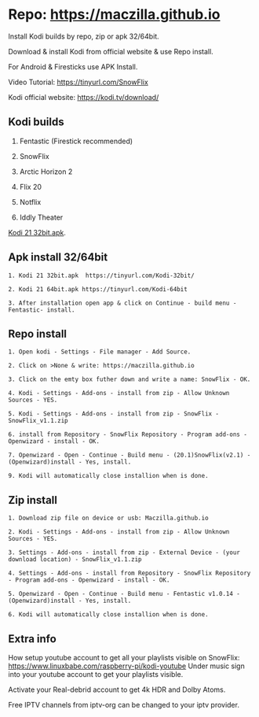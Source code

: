 # Repo: https://maczilla.github.io
Install Kodi builds by repo, zip or apk 32/64bit.

Download & install Kodi from official website & use Repo install.

For Android & Firesticks use APK Install.

Video Tutorial: 
https://tinyurl.com/SnowFlix

Kodi official website:
https://kodi.tv/download/
## Kodi builds
1. Fentastic (Firestick recommended)
   
2. SnowFlix

3. Arctic Horizon 2

4. Flix 20

5. Notflix
 
6. Iddly Theater

[Kodi 21 32bit.apk](https://tinyurl.com/Kodi-32bit).
## Apk install 32/64bit
```
1. Kodi 21 32bit.apk  https://tinyurl.com/Kodi-32bit/

2. Kodi 21 64bit.apk https://tinyurl.com/Kodi-64bit

3. After installation open app & click on Continue - build menu - Fentastic- install.
```
## Repo install
```
1. Open kodi - Settings - File manager - Add Source.

2. Click on >None & write: https://maczilla.github.io

3. Click on the emty box futher down and write a name: SnowFlix - OK.

4. Kodi - Settings - Add-ons - install from zip - Allow Unknown Sources - YES.

5. Kodi - Settings - Add-ons - install from zip - SnowFlix - SnowFlix_v1.1.zip

6. install from Repository - SnowFlix Repository - Program add-ons - Openwizard - install - OK.

7. Openwizard - Open - Continue - Build menu - (20.1)SnowFlix(v2.1) - (Openwizard)install - Yes, install.

9. Kodi will automatically close installion when is done.
```
## Zip install
```
1. Download zip file on device or usb: Maczilla.github.io

2. Kodi - Settings - Add-ons - install from zip - Allow Unknown Sources - YES.

3. Settings - Add-ons - install from zip - External Device - (your download location) - SnowFlix_v1.1.zip

4. Settings - Add-ons - install from Repository - SnowFlix Repository - Program add-ons - Openwizard - install - OK.

5. Openwizard - Open - Continue - Build menu - Fentastic v1.0.14 - (Openwizard)install - Yes, install.

6. Kodi will automatically close installion when is done.
```
## Extra info
How setup youtube account to get all your playlists visible on SnowFlix: https://www.linuxbabe.com/raspberry-pi/kodi-youtube
Under music sign into your youtube account to get your playlists visible.

Activate your Real-debrid account to get 4k HDR and Dolby Atoms.

Free IPTV channels from iptv-org can be changed to your iptv provider.
